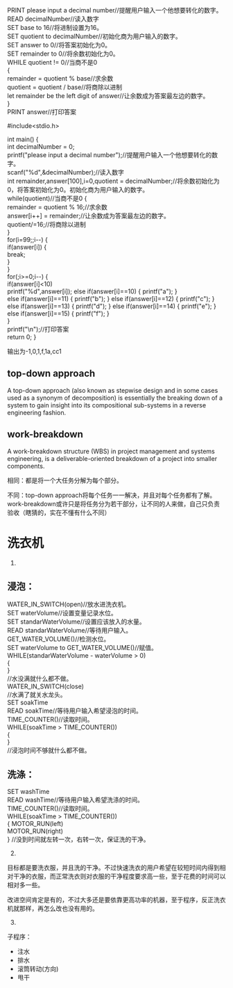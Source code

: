 PRINT please input a decimal number//提醒用户输入一个他想要转化的数字。         
READ decimalNumber//读入数字      
SET base to 16//将进制设置为16。           
SET quotient to decimalNumber//初始化商为用户输入的数字。     
SET answer to 0//将答案初始化为0。     
SET remainder to 0//将余数初始化为0。               
WHILE quotient != 0//当商不是0   
{             
remainder = quotient % base//求余数       
quotient = quotient / base//将商除以进制        
let remainder be the left digit of answer//让余数成为答案最左边的数字。         
}           
PRINT answer//打印答案          

 #include<stdio.h>          

 int main() {           
     int decimalNumber = 0;         
     printf("please input a decimal number");//提醒用户输入一个他想要转化的数字。       
     scanf("%d",&decimalNumber);//读入数字      
     int remainder,answer[100],i=0,quotient = decimalNumber;//将余数初始化为0，将答案初始化为0。初始化商为用户输入的数字。        
     while(quotient)//当商不是0 {           
         remainder = quotient % 16;//求余数             
         answer[i++] = remainder;//让余数成为答案最左边的数字。         
         quotient/=16;//将商除以进制        
     }          
     for(i=99;;i--) {       
     	if(answer[i]) {     
     		break;      
		 }      
	 }      
     for(;i>=0;i--) {       
	 	 if(answer[i]<10)         
        printf("%d",answer[i]);
		 else if(answer[i]==10) {
		 	printf("a");
		 }    
		 else if(answer[i]==11) {
		 	printf("b");
		 }
		 else if(answer[i]==12) {
		 	printf("c");
		 }
		 else if(answer[i]==13) {
		 	printf("d");
		 }
		 else if(answer[i]==14) {
		 	printf("e");
		 }
		 else if(answer[i]==15) {
		 	printf("f");
		 }        
     }      
     printf("\n");//打印答案       
     return 0;
 }

输出为-1,0,1,f,1a,cc1           

## top-down approach
A top-down approach (also known as stepwise design and in some cases used as a synonym of decomposition) is essentially the breaking down of a system to gain insight into its compositional sub-systems in a reverse engineering fashion.              

## work-breakdown
A work-breakdown structure (WBS) in project management and systems engineering, is a deliverable-oriented breakdown of a project into smaller components.               

相同：都是将一个大任务分解为每个部分。      

不同：top-down approach将每个任务一一解决，并且对每个任务都有了解。work-breakdown或许只是将任务分为若干部分，让不同的人来做，自己只负责验收（瞎猜的，实在不懂有什么不同）       

# 洗衣机		

1)

## 浸泡：	

WATER_IN_SWITCH(open)//放水进洗衣机。		
SET waterVolume//设置变量记录水位。			
SET standarWaterVolume//设置应该放入的水量。		
READ standarWaterVolume//等待用户输入。			
GET_WATER_VOLUME()//检测水位。		
SET waterVolume to GET_WATER_VOLUME()//赋值。		
WHILE(standarWaterVolume - waterVolume > 0)			
{			
}		
//水没满就什么都不做。		
WATER_IN_SWITCH(close)			
//水满了就关水龙头。		
SET soakTime				
READ soakTime//等待用户输入希望浸泡的时间。			
TIME_COUNTER()//读取时间。				
WHILE(soakTime > TIME_COUNTER())		
{			
}			
//浸泡时间不够就什么都不做。		

## 洗涤：
SET washTime		
READ washTime//等待用户输入希望洗涤的时间。			
TIME_COUNTER()//读取时间。				
WHILE(soakTime > TIME_COUNTER())		
{
	MOTOR_RUN(left)			
	MOTOR_RUN(right)			
}
//没到时间就左转一次，右转一次，保证洗的干净。				

2)
目标都是要洗衣服，并且洗的干净。不过快速洗衣的用户希望在较短时间内得到相对干净的衣服，而正常洗衣则对衣服的干净程度要求高一些，至于花费的时间可以相对多一些。		

改进空间肯定是有的，不过大多还是要依靠更高功率的机器，至于程序，反正洗衣机就那样，再怎么改也没有用的。			

3)
子程序：		

* 注水			
* 排水			
* 滚筒转动(方向)		
* 甩干				
